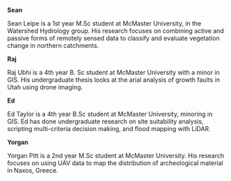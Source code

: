 **Sean**

Sean Leipe is a 1st year M.Sc student at McMaster University, in the Watershed Hydrology group. His research focuses on combining active and passive forms of remotely sensed data to classify and evaluate vegetation change in northern catchments.

**Raj**

Raj Ubhi is a 4th year B. Sc student at McMaster University with a minor in GIS. His undergraduate thesis looks at the arial analysis of growth faults in Utah using drone imaging. 

**Ed**

Ed Taylor is a 4th year B.Sc student at McMaster University, minoring in GIS. Ed has done undergraduate research on site suitability analysis, scripting multi-criteria decision making, and flood mapping with LiDAR. 

**Yorgan**

Yorgan Pitt is a 2nd year M.Sc student at McMaster University. His research focuses on using UAV data to map the distribution of archeological material in Naxos, Greece.  
